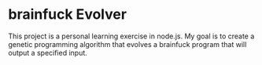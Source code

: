 # brainfuck Evolver

This project is a personal learning exercise in node.js. My goal is to
create a genetic programming algorithm that evolves a brainfuck program
that will output a specified input.
